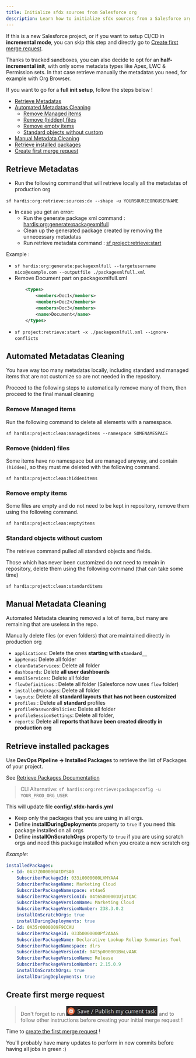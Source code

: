 ```yaml
---
title: Initialize sfdx sources from Salesforce org
description: Learn how to initialize sfdx sources from a Salesforce org
---
```


<!-- markdownlint-disable MD013 -->

If this is a new Salesforce project, or if you want to setup CI/CD in **incremental mode**, you can skip this step and directly go to [Create first merge request](#create-first-merge-request).

Thanks to tracked sandboxes, you can also decide to opt for an **half-incremental init**, with only some metadata types like Apex, LWC & Permission sets. In that case retrieve manually the metadatas you need, for example with Org Browser.

If you want to go for a **full init setup**, follow the steps below !

- [Retrieve Metadatas](#retrieve-metadatas)
- [Automated Metadatas Cleaning](#automated-metadatas-cleaning)
  - [Remove Managed items](#remove-managed-items)
  - [Remove (hidden) files](#remove-hidden-files)
  - [Remove empty items](#remove-empty-items)
  - [Standard objects without custom](#standard-objects-without-custom)
- [Manual Metadata Cleaning](#manual-metadata-cleaning)
- [Retrieve installed packages](#retrieve-installed-packages)
- [Create first merge request](#create-first-merge-request)

## Retrieve Metadatas

- Run the following command that will retrieve locally all the metadatas of production org

`sf hardis:org:retrieve:sources:dx --shape -u YOURSOURCEORGUSERNAME`

- In case you get an error:
  - Run the generate package xml command : [hardis:org:generate:packagexmlfull](https://sfdx-hardis.cloudity.com/hardis/org/generate/packagexmlfull/)
  - Clean up the generated package created by removing the unnecessary metadatas
  - Run retrieve metadata command : [sf project:retrieve:start](https://developer.salesforce.com/docs/atlas.en-us.sfdx_cli_reference.meta/sfdx_cli_reference/cli_reference_project_commands_unified.htm#cli_reference_project_retrieve_start_unified)

Example :

- `sf hardis:org:generate:packagexmlfull --targetusername nico@example.com --outputfile ./packagexmlfull.xml`
- Remove Document part on packagexmlfull.xml
  ```xml
      <types>
          <members>Doc1</members>
          <members>Doc2</members>
          <members>Doc3</members>
          <name>Document</name>
      </types>
  ```
- `sf project:retrieve:start -x ./packagexmlfull.xml --ignore-conflicts`

## Automated Metadatas Cleaning

You have way too many metadatas locally, including standard and managed items that are not customize so are not needed in the repository.

Proceed to the following steps to automatically remove many of them, then proceed to the final manual cleaning

### Remove Managed items

Run the following command to delete all elements with a namespace.

```shell
sf hardis:project:clean:manageditems --namespace SOMENAMESPACE
```

### Remove (hidden) files

Some items have no namespace but are managed anyway, and contain `(hidden)`, so they must me deleted with the following command.

```shell
sf hardis:project:clean:hiddenitems
```

### Remove empty items

Some files are empty and do not need to be kept in repository, remove them using the following command.

```shell
sf hardis:project:clean:emptyitems
```

### Standard objects without custom

The retrieve command pulled all standard objects and fields.

Those which has never been customized do not need to remain in repository, delete them using the following command (that can take some time)

```shell
sf hardis:project:clean:standarditems
```

## Manual Metadata Cleaning

Automated Metadata cleaning removed a lot of items, but many are remaining that are useless in the repo.

Manually delete files (or even folders) that are maintained directly in production org

- `applications`: Delete the ones **starting with `standard__`**
- `àppMenus`: Delete all folder
- `cleanDataServices`: Delete all folder
- `dashboards`: Delete **all user dashboards**
- `emailServices`: Delete all folder
- `flowDefinitions` : Delete all folder (Salesforce now uses `flow` folder)
- `installedPackages`: Delete all folder
- `layouts`: Delete all **standard layouts that has not been customized**
- `profiles` : Delete all **standard** profiles
- `profilePasswordPolicies`: Delete all folder
- `profileSessionSettings`: Delete all folder,
- `reports`: Delete **all reports that have been created directly in production org**

## Retrieve installed packages

Use **DevOps Pipeline -> Installed Packages** to retrieve the list of Packages of your project.

See [Retrieve Packages Documentation](salesforce-ci-cd-work-on-task-install-packages.md)

> CLI Alternative: `sf hardis:org:retrieve:packageconfig -u YOUR_PROD_ORG_USER`

This will update file **config/.sfdx-hardis.yml**

- Keep only the packages that you are using in all orgs.
- Define **installDuringDeployments** property to `true` if you need this package installed on all orgs
- Define **installOnScratchOrgs** property to `true` if you are using scratch orgs and need this package installed when you create a new scratch org

_Example:_

```yaml
installedPackages:
  - Id: 0A37Z000000AtDYSA0
    SubscriberPackageId: 033i0000000LVMYAA4
    SubscriberPackageName: Marketing Cloud
    SubscriberPackageNamespace: et4ae5
    SubscriberPackageVersionId: 04t6S000001UjutQAC
    SubscriberPackageVersionName: Marketing Cloud
    SubscriberPackageVersionNumber: 238.3.0.2
    installOnScratchOrgs: true
    installDuringDeployments: true
  - Id: 0A35r0000009F9CCAU
    SubscriberPackageId: 033b0000000Pf2AAAS
    SubscriberPackageName: Declarative Lookup Rollup Summaries Tool
    SubscriberPackageNamespace: dlrs
    SubscriberPackageVersionId: 04t5p000001BmLvAAK
    SubscriberPackageVersionName: Release
    SubscriberPackageVersionNumber: 2.15.0.9
    installOnScratchOrgs: true
    installDuringDeployments: true
```

## Create first merge request

> Don't forget to run ![](assets/images/btn-save-publish-task.jpg) and to follow other instructions before creating your initial merge request !

Time to [create the first merge request](salesforce-ci-cd-setup-merge-request.md) !

You'll probably have many updates to perform in new commits before having all jobs in green :)
